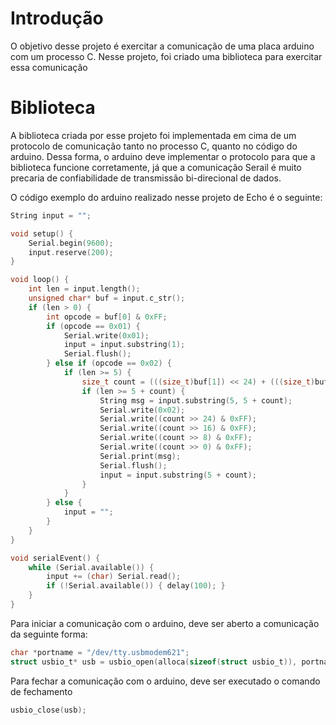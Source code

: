 # Introdução

O objetivo desse projeto é exercitar a comunicação de uma placa arduino com um processo C. Nesse projeto, foi criado uma biblioteca para exercitar essa comunicação

# Biblioteca

A biblioteca criada por esse projeto foi implementada em cima de um protocolo de comunicação tanto no processo C, quanto no código do arduino. Dessa forma, o arduino deve implementar o protocolo para que a biblioteca funcione corretamente, já que a comunicação Serail é muito precaria de confiabilidade de transmissão bi-direcional de dados.

O código exemplo do arduino realizado nesse projeto de Echo é o seguinte:

```c++
String input = "";

void setup() {
    Serial.begin(9600);
    input.reserve(200);
}

void loop() {
    int len = input.length();
    unsigned char* buf = input.c_str();
    if (len > 0) {
        int opcode = buf[0] & 0xFF;
        if (opcode == 0x01) {
            Serial.write(0x01);
            input = input.substring(1);
            Serial.flush();
        } else if (opcode == 0x02) {
            if (len >= 5) {
                size_t count = (((size_t)buf[1]) << 24) + (((size_t)buf[2]) << 16) + (((size_t)buf[3]) << 8) + buf[4];
                if (len >= 5 + count) {
                    String msg = input.substring(5, 5 + count);
                    Serial.write(0x02);
                    Serial.write((count >> 24) & 0xFF);
                    Serial.write((count >> 16) & 0xFF);
                    Serial.write((count >> 8) & 0xFF);
                    Serial.write((count >> 0) & 0xFF);
                    Serial.print(msg);
                    Serial.flush();
                    input = input.substring(5 + count);
                }
            }
        } else {
            input = "";
        }
    }
}

void serialEvent() {
    while (Serial.available()) {
        input += (char) Serial.read();
        if (!Serial.available()) { delay(100); }
    }
}
```

Para iniciar a comunicação com o arduino, deve ser aberto a comunicação da seguinte forma:

```c
char *portname = "/dev/tty.usbmodem621";
struct usbio_t* usb = usbio_open(alloca(sizeof(struct usbio_t)), portname, B9600);
``` 

Para fechar a comunicação com o arduino, deve ser executado o comando de fechamento

```c
usbio_close(usb);
``` 
